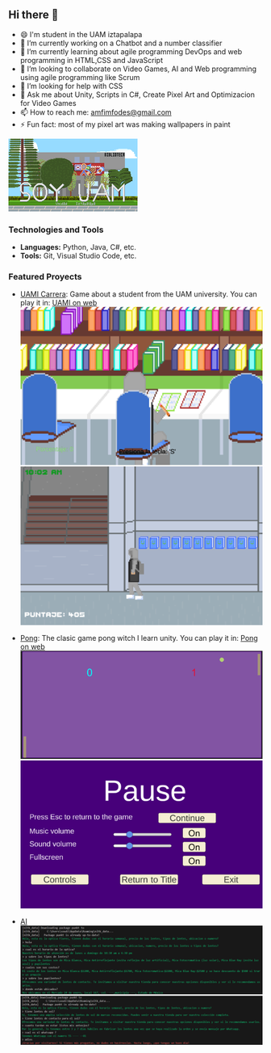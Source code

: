 ## Hi there 👋

<!--
**dinosoudi/dinosoudi** is a ✨ _special_ ✨ repository because its `README.md` (this file) appears on your GitHub profile.

Here are some ideas to get you started:
-->
- 😄 I'm student in the UAM iztapalapa
- 🔭 I’m currently working on a Chatbot and a number classifier
- 🌱 I’m currently learning about agile programming DevOps and web programming in HTML,CSS and JavaScript
- 👯 I’m looking to collaborate on Video Games, AI and Web programming using agile programming like Scrum
- 🤔 I’m looking for help with CSS 
- 💬 Ask me about Unity, Scripts in C#, Create Pixel Art and Optimizacion for Video Games
- 📫 How to reach me: amfimfodes@gmail.com 
- ⚡ Fun fact: most of my pixel art was making wallpapers in paint


![Image](https://github.com/dinosoudi/Juego-UAMI/blob/main/Assets/Pixel%20Art/escena%20final%202.png?raw=true)

### Technologies and Tools
- **Languages:** Python, Java, C#, etc.
- **Tools:** Git, Visual Studio Code, etc.

### Featured Proyects
- [UAMI Carrera](https://github.com/dinosoudi/Juego-UAMI.git): Game about a student from the UAM university. You can play it in: [UAMI on web](https://soudi.itch.io/uami-carrera)
![Image](https://github.com/dinosoudi/Juego-UAMI/blob/main/Assets/Pixel%20Art/Captura%20de%20pantalla%202024-06-04%20215030.png?raw=true)
![Image](https://github.com/dinosoudi/Juego-UAMI/blob/main/Assets/Pixel%20Art/Captura%20de%20pantalla%202024-06-04%20215022.png?raw=true)

- [Pong](https://github.com/dinosoudi/Pong.git): The clasic game pong witch I learn unity. You can play it in: [Pong on web](https://soudi.itch.io/pong)
![Image](https://github.com/dinosoudi/Pong/blob/main/Assets/Captura%20de%20pantalla%202024-06-04%20192557.png?raw=true)
![Image](https://github.com/dinosoudi/Pong/blob/main/Assets/Captura%20de%20pantalla%202024-06-04%20192944.png?raw=true)

- [AI](https://github.com/dinosoudi/AI.git)
![Image](https://github.com/dinosoudi/AI/blob/main/capturas/Captura%20de%20pantalla%202024-06-04%20220721.png?raw=true)
![Image](https://github.com/dinosoudi/AI/blob/main/capturas/Captura%20de%20pantalla%202024-06-04%20221139.png?raw=true)

